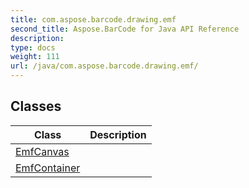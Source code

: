 ```yaml
---
title: com.aspose.barcode.drawing.emf
second_title: Aspose.BarCode for Java API Reference
description: 
type: docs
weight: 111
url: /java/com.aspose.barcode.drawing.emf/
---
```


## Classes

| Class | Description |
| --- | --- |
| [EmfCanvas](../com.aspose.barcode.drawing.emf/emfcanvas) |  |
| [EmfContainer](../com.aspose.barcode.drawing.emf/emfcontainer) |  |
